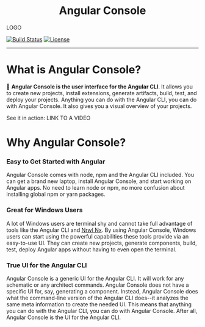 <h1 align="center">Angular Console</h1>
LOGO


<p align="center">

[![Build Status](https://travis-ci.com/nrwl/angular-console.svg?branch=master)](https://travis-ci.com/nrwl/angular-console)
[![License](https://img.shields.io/npm/l/@nrwl/schematics.svg?style=flat-square)]()

</p>

<hr>



# What is Angular Console?


🔎 **Angular Console is the user interface for the Angular CLI**. It allows you to create new projects, install extensions, generate artifacts, build, test, and deploy your projects. Anything you can do with the Angular CLI, you can do with Angular Console. It also gives you a visual overview of your projects. 

See it in action:
LINK TO A VIDEO


# Why Angular Console?

### Easy to Get Started with Angular

Angular Console comes with node, npm and the Angular CLI included. You can get a brand new laptop, install Angular Console, and start working on Angular apps. No need to learn node or npm, no more confusion about installing global npm or yarn packages.


### Great for Windows Users

A lot of Windows users are terminal shy and cannot take full advantage of tools like the Angular CLI and [Nrwl Nx](http://nrwl.io/nx). By using Angular Console, Windows users can start using the powerful capabilities these tools provide via an easy-to-use UI. They can create new projects, generate components, build, test, deploy Angular apps without having to even open the terminal.


### True UI for the Angular CLI

Angular Console is a generic UI for the Angular CLI. It will work for any schematic or any architect commands. Angular Console does not have a specific UI for, say, generating a component. Instead, Angular Console does what the command-line version of the Angular CLI does--it analyzes the same meta information to create the needed UI. This means that anything you can do with the Angular CLI, you can do with Angular Console. After all, Angular Console is the UI for the Angular CLI.


